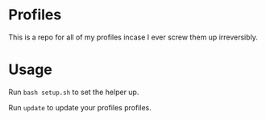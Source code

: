 # Profiles
This is a repo for all of my profiles incase I ever screw them up irreversibly.

# Usage

Run `bash setup.sh` to set the helper up.

Run `update` to update your profiles profiles.

